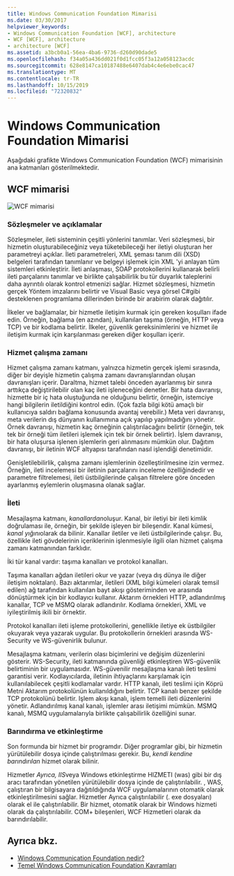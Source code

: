 ```yaml
---
title: Windows Communication Foundation Mimarisi
ms.date: 03/30/2017
helpviewer_keywords:
- Windows Communication Foundation [WCF], architecture
- WCF [WCF], architecture
- architecture [WCF]
ms.assetid: a3bcb0a1-56ea-4ba6-9736-d260d90dade5
ms.openlocfilehash: f34a05a436dd021f0d1fcc05f3a12a058123acdc
ms.sourcegitcommit: 628e8147ca10187488e6407dab4c4e6ebe0cac47
ms.translationtype: MT
ms.contentlocale: tr-TR
ms.lasthandoff: 10/15/2019
ms.locfileid: "72320832"
---
```

# <a name="windows-communication-foundation-architecture"></a>Windows Communication Foundation Mimarisi
Aşağıdaki grafikte Windows Communication Foundation (WCF) mimarisinin ana katmanları gösterilmektedir.  
  
## <a name="wcf-architecture"></a>WCF mimarisi  
 ![WCF mimarisi](./media/wcf-architecture.gif "WCF_Architecture")  
  
### <a name="contracts-and-descriptions"></a>Sözleşmeler ve açıklamalar  
 Sözleşmeler, ileti sisteminin çeşitli yönlerini tanımlar. Veri sözleşmesi, bir hizmetin oluşturabileceğiniz veya tüketebileceği her iletiyi oluşturan her parametreyi açıklar. İleti parametreleri, XML şeması tanım dili (XSD) belgeleri tarafından tanımlanır ve belgeyi işlemek için XML 'yi anlayan tüm sistemleri etkinleştirir. İleti anlaşması, SOAP protokollerini kullanarak belirli ileti parçalarını tanımlar ve birlikte çalışabilirlik bu tür duyarlık taleplerini daha ayrıntılı olarak kontrol etmenizi sağlar. Hizmet sözleşmesi, hizmetin gerçek Yöntem imzalarını belirtir ve Visual Basic veya görsel C#gibi desteklenen programlama dillerinden birinde bir arabirim olarak dağıtılır.  
  
 İlkeler ve bağlamalar, bir hizmetle iletişim kurmak için gereken koşulları ifade edin.  Örneğin, bağlama (en azından), kullanılan taşıma (örneğin, HTTP veya TCP) ve bir kodlama belirtir. İlkeler, güvenlik gereksinimlerini ve hizmet ile iletişim kurmak için karşılanması gereken diğer koşulları içerir.  
  
### <a name="service-runtime"></a>Hizmet çalışma zamanı  
 Hizmet çalışma zamanı katmanı, yalnızca hizmetin gerçek işlemi sırasında, diğer bir deyişle hizmetin çalışma zamanı davranışlarından oluşan davranışları içerir. Daraltma, hizmet talebi önceden ayarlanmış bir sınıra arttıkça değiştirilebilir olan kaç ileti işleneceğini denetler. Bir hata davranışı, hizmette bir iç hata oluştuğunda ne olduğunu belirtir, örneğin, istemciye hangi bilgilerin iletildiğini kontrol edin. (Çok fazla bilgi kötü amaçlı bir kullanıcıya saldırı bağlama konusunda avantaj verebilir.) Meta veri davranışı, meta verilerin dış dünyanın kullanımına açık yapılıp yapılmadığını yönetir. Örnek davranışı, hizmetin kaç örneğinin çalıştırılacağını belirtir (örneğin, tek tek bir örneği tüm iletileri işlemek için tek bir örnek belirtir). İşlem davranışı, bir hata oluşursa işlenen işlemlerin geri alınmasını mümkün olur. Dağıtım davranışı, bir iletinin WCF altyapısı tarafından nasıl işlendiği denetimidir.  
  
 Genişletilebilirlik, çalışma zamanı işlemlerinin özelleştirilmesine izin vermez. Örneğin, ileti incelemesi bir iletinin parçalarını inceleme özelliğindedir ve parametre filtrelemesi, ileti üstbilgilerinde çalışan filtrelere göre önceden ayarlanmış eylemlerin oluşmasına olanak sağlar.  
  
### <a name="messaging"></a>İleti  
 Mesajlaşma katmanı, *kanallardan*oluşur. Kanal, bir iletiyi bir ileti kimlik doğrulaması ile, örneğin, bir şekilde işleyen bir bileşendir. Kanal kümesi, *kanal yığını*olarak da bilinir. Kanallar iletiler ve ileti üstbilgilerinde çalışır. Bu, özellikle ileti gövdelerinin içeriklerinin işlenmesiyle ilgili olan hizmet çalışma zamanı katmanından farklıdır.  
  
 İki tür kanal vardır: taşıma kanalları ve protokol kanalları.  
  
 Taşıma kanalları ağdan iletileri okur ve yazar (veya dış dünya ile diğer iletişim noktaları). Bazı aktarımlar, iletileri (XML bilgi kümeleri olarak temsil edilen) ağ tarafından kullanılan bayt akışı gösteriminden ve arasında dönüştürmek için bir kodlayıcı kullanır. Aktarım örnekleri HTTP, adlandırılmış kanallar, TCP ve MSMQ olarak adlandırılır. Kodlama örnekleri, XML ve iyileştirilmiş ikili bir örnektir.  
  
 Protokol kanalları ileti işleme protokollerini, genellikle iletiye ek üstbilgiler okuyarak veya yazarak uygular. Bu protokollerin örnekleri arasında WS-Security ve WS-güvenirlik bulunur.  
  
 Mesajlaşma katmanı, verilerin olası biçimlerini ve değişim düzenlerini gösterir. WS-Security, ileti katmanında güvenliği etkinleştiren WS-güvenlik belirtiminin bir uygulamasıdır. WS-güvenilir mesajlaşma kanalı ileti teslimi garantisi verir. Kodlayıcılarda, iletinin ihtiyaçlarını karşılamak için kullanılabilecek çeşitli kodlamalar vardır. HTTP kanalı, ileti teslimi için Köprü Metni Aktarım protokolünün kullanıldığını belirtir. TCP kanalı benzer şekilde TCP protokolünü belirtir. Işlem akışı kanalı, işlem temelli ileti düzenlerini yönetir. Adlandırılmış kanal kanalı, işlemler arası iletişimi mümkün. MSMQ kanalı, MSMQ uygulamalarıyla birlikte çalışabilirlik özelliğini sunar.  
  
### <a name="hosting-and-activation"></a>Barındırma ve etkinleştirme  
 Son formunda bir hizmet bir programdır. Diğer programlar gibi, bir hizmetin yürütülebilir dosya içinde çalıştırılması gerekir. Bu, *kendi kendine barındırılan* hizmet olarak bilinir.  
  
 Hizmetler *Ayrıca, IIS*veya Windows etkinleştirme HIZMETI (was) gibi bir dış aracı tarafından yönetilen yürütülebilir dosya içinde de çalıştırılabilir. , WAS, çalıştıran bir bilgisayara dağıtıldığında WCF uygulamalarının otomatik olarak etkinleştirilmesini sağlar. Hizmetler Ayrıca çalıştırılabilir (. exe dosyaları) olarak el ile çalıştırılabilir. Bir hizmet, otomatik olarak bir Windows hizmeti olarak da çalıştırılabilir. COM+ bileşenleri, WCF Hizmetleri olarak da barındırılabilir.  
  
## <a name="see-also"></a>Ayrıca bkz.

- [Windows Communication Foundation nedir?](whats-wcf.md)
- [Temel Windows Communication Foundation Kavramları](fundamental-concepts.md)

